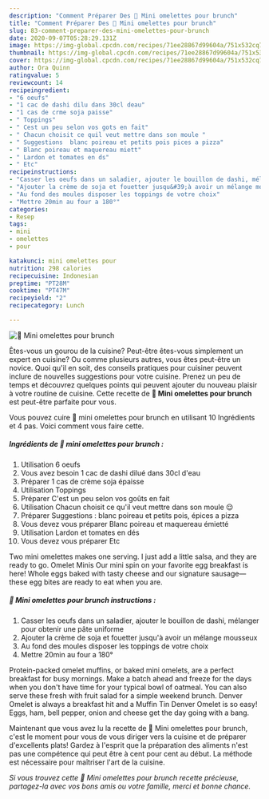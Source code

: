 ```yaml
---
description: "Comment Préparer Des 🌺 Mini omelettes pour brunch"
title: "Comment Préparer Des 🌺 Mini omelettes pour brunch"
slug: 83-comment-preparer-des-mini-omelettes-pour-brunch
date: 2020-09-07T05:28:29.131Z
image: https://img-global.cpcdn.com/recipes/71ee28867d99604a/751x532cq70/🌺-mini-omelettes-pour-brunch-photo-principale-de-la-recette.jpg
thumbnail: https://img-global.cpcdn.com/recipes/71ee28867d99604a/751x532cq70/🌺-mini-omelettes-pour-brunch-photo-principale-de-la-recette.jpg
cover: https://img-global.cpcdn.com/recipes/71ee28867d99604a/751x532cq70/🌺-mini-omelettes-pour-brunch-photo-principale-de-la-recette.jpg
author: Ora Quinn
ratingvalue: 5
reviewcount: 14
recipeingredient:
- "6 oeufs"
- "1 cac de dashi dilu dans 30cl deau"
- "1 cas de crme soja paisse"
- " Toppings"
- " Cest un peu selon vos gots en fait"
- " Chacun choisit ce quil veut mettre dans son moule "
- " Suggestions  blanc poireau et petits pois pices a pizza"
- " Blanc poireau et maquereau miett"
- " Lardon et tomates en ds"
- " Etc"
recipeinstructions:
- "Casser les oeufs dans un saladier, ajouter le bouillon de dashi, mélanger pour obtenir une pâte uniforme"
- "Ajouter la crème de soja et fouetter jusqu&#39;à avoir un mélange mousseux"
- "Au fond des moules disposer les toppings de votre choix"
- "Mettre 20min au four a 180°"
categories:
- Resep
tags:
- mini
- omelettes
- pour

katakunci: mini omelettes pour 
nutrition: 298 calories
recipecuisine: Indonesian
preptime: "PT28M"
cooktime: "PT47M"
recipeyield: "2"
recipecategory: Lunch

---
```



![🌺 Mini omelettes pour brunch](https://img-global.cpcdn.com/recipes/71ee28867d99604a/751x532cq70/🌺-mini-omelettes-pour-brunch-photo-principale-de-la-recette.jpg)

Êtes-vous un gourou de la cuisine? Peut-être êtes-vous simplement un expert en cuisine? Ou comme plusieurs autres, vous êtes peut-être un novice. Quoi qu'il en soit, des conseils pratiques pour cuisiner peuvent inclure de nouvelles suggestions pour votre cuisine. Prenez un peu de temps et découvrez quelques points qui peuvent ajouter du nouveau plaisir à votre routine de cuisine. Cette recette de <strong> 🌺 Mini omelettes pour brunch </strong> est peut-être parfaite pour vous.

<!--inarticleads1-->

Vous pouvez cuire 🌺 mini omelettes pour brunch en utilisant 10 Ingrédients et 4 pas. Voici comment vous faire cette.

##### Ingrédients de 🌺 mini omelettes pour brunch :

1. Utilisation 6 oeufs
1. Vous avez besoin 1 cac de dashi dilué dans 30cl d&#39;eau
1. Préparer 1 cas de crème soja épaisse
1. Utilisation  Toppings
1. Préparer  C&#39;est un peu selon vos goûts en fait
1. Utilisation  Chacun choisit ce qu&#39;il veut mettre dans son moule 😌
1. Préparer  Suggestions : blanc poireau et petits pois, épices a pizza
1. Vous devez vous préparer  Blanc poireau et maquereau émietté
1. Utilisation  Lardon et tomates en dés
1. Vous devez vous préparer  Etc


Two mini omelettes makes one serving. I just add a little salsa, and they are ready to go. Omelet Minis Our mini spin on your favorite egg breakfast is here! Whole eggs baked with tasty cheese and our signature sausage—these egg bites are ready to eat when you are. 

<!--inarticleads2-->

##### 🌺 Mini omelettes pour brunch instructions :

1. Casser les oeufs dans un saladier, ajouter le bouillon de dashi, mélanger pour obtenir une pâte uniforme
1. Ajouter la crème de soja et fouetter jusqu&#39;à avoir un mélange mousseux
1. Au fond des moules disposer les toppings de votre choix
1. Mettre 20min au four a 180°


Protein-packed omelet muffins, or baked mini omelets, are a perfect breakfast for busy mornings. Make a batch ahead and freeze for the days when you don&#39;t have time for your typical bowl of oatmeal. You can also serve these fresh with fruit salad for a simple weekend brunch. Denver Omelet is always a breakfast hit and a Muffin Tin Denver Omelet is so easy! Eggs, ham, bell pepper, onion and cheese get the day going with a bang. 

<!--inarticleads1-->

<p>
Maintenant que vous avez lu la recette de 🌺 Mini omelettes pour brunch, c'est le moment pour vous de vous diriger vers la cuisine et de préparer d'excellents plats! Gardez à l'esprit que la préparation des aliments n'est pas une compétence qui peut être à cent pour cent au début. La méthode est nécessaire pour maîtriser l'art de la cuisine.
</p>

<p>
<i>Si vous trouvez cette 🌺 Mini omelettes pour brunch recette précieuse, partagez-la avec vos bons amis ou votre famille, merci et bonne chance.</i>
</p>
